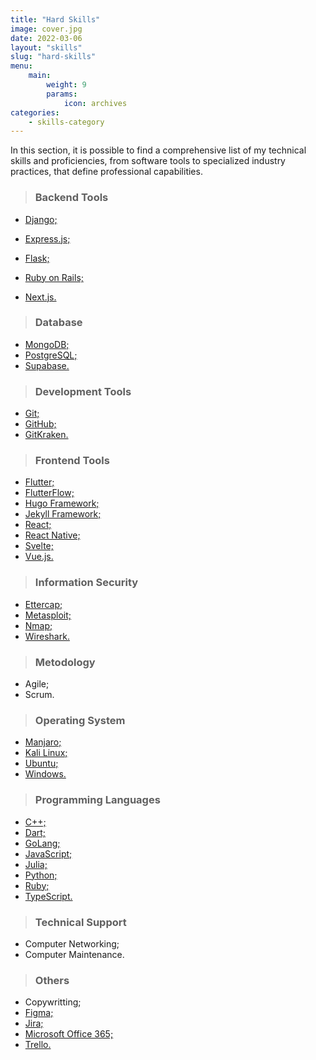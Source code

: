 ```yaml
---
title: "Hard Skills"
image: cover.jpg
date: 2022-03-06
layout: "skills"
slug: "hard-skills"
menu:
    main:
        weight: 9
        params: 
            icon: archives
categories:
    - skills-category
---
```


In this section, it is possible to find a comprehensive list of my technical skills and proficiencies, from software tools to specialized industry practices, that define professional capabilities.

> ### Backend Tools
<ul>
    <li>
        <a href="https://www.djangoproject.com/start/overview/" target=_blank>
            Django;
        </a>
    </li>
</ul>
<ul>
    <li>
        <a href="https://expressjs.com/en/advanced/security-updates.html" target=_blank>
            Express.js;
        </a>
    </li>
</ul>
<ul>
    <li>
        <a href="https://flask.palletsprojects.com/en/stable/" target=_blank>
            Flask;
        </a>
    </li>
</ul>
<ul>
    <li>
        <a href="https://nextjs.org/docs" target=_blank>
            Ruby on Rails;
        </a>
    </li>
</ul>
<ul>
    <li>
        <a href="https://nextjs.org/docs" target=_blank>
            Next.js.
        </a>
    </li>
</ul>

> ### Database
<ul>
    <li>
        <a href="https://www.mongodb.com/products/platform" target=_blank>
            MongoDB;
        </a>
    </li>
    <li>
        <a href="https://www.postgresql.org/" target=_blank>
            PostgreSQL;
        </a>
    </li>
    <li>
        <a href="https://supabase.com/docs" target=_blank>
            Supabase.
        </a>
    </li>
</ul>

> ### Development Tools
<ul>
    <li>
        <a href="https://github.com/GIT" target=_blank>
            Git;
        </a>
    </li>
    <li>    
        <a href="https://github.com/" target=_blank>
            GitHub;
        </a>
    </li>
    <li>
        <a href="https://www.gitkraken.com/solutions/workspaces" target=_blank>
            GitKraken.
        </a>
    </li>
</ul>

> ### Frontend Tools
<ul>
    <li>
        <a href="https://flutter.dev/development" target=_blank>
            Flutter;
        </a>
    </li>
    <li>
        <a href="https://www.flutterflow.io/product" target=_blank>
            FlutterFlow;
        </a>
    </li>
    <li>
        <a href="https://gohugo.io/configuration/all/" target=_blank>
            Hugo Framework;
        </a>
    </li>
    <li>
        <a href="https://github.com/topics/jekyll-theme" target=_blank>
            Jekyll Framework;
        </a>
    </li>
    <li>
        <a href="https://dev.to/t/react" target=_blank>
            React;
        </a>
    </li>
    <li>
        <a href="https://dev.to/t/react" target=_blank>
            React Native;
        </a>
    </li>
    <li>
        <a href="https://svelte.dev/docs/svelte/overview" target=_blank>
            Svelte;
        </a>
    </li>
    <li>
        <a href="https://vuejs.org/ecosystem/themes.html" target=_blank>
            Vue.js.
        </a>
    </li>
</ul>

> ### Information Security
<ul>
    <li>
        <a href="https://www.ettercap-project.org/" target=_blank>
            Ettercap;
        </a>
    </li>
    <li>
        <a href="https://docs.metasploit.com/" target=_blank>
            Metasploit;
        </a>
    </li>
    <li>
        <a href="https://docs.metasploit.com/" target=_blank>
            Nmap;
        </a>
    </li>
    <li>
        <a href="https://www.wireshark.org/learn" target=_blank>
            Wireshark.
        </a>
    </li>
</ul>

> ### Metodology
<ul>
    <li>Agile;</li>
    <li>Scrum.</li>
</ul>

> ### Operating System
<ul>
    <li>
        <a href="/" target=_blank>
            Manjaro;
        </a>
    </li>
    <li>
        <a href="/" target=_blank>
            Kali Linux;
        </a>
    </li>
    <li>
        <a href="/" target=_blank>
            Ubuntu;
        </a>
    </li>
    <li>
        <a href="/" target=_blank>
            Windows.
        </a>
    </li>
</ul>

> ### Programming Languages
<ul>
    <li>
        <a href="https://www.bloodshed.net/Free-compilers-list" target=_blank>
            C++;
        </a>
    </li>
    <li>
        <a href="https://dart.dev/overview" target=_blank>
            Dart;
        </a>
    </li>
    <li>
        <a href="https://go.dev/doc/" target=_blank>
            GoLang;
        </a>
    </li>
    <li>
        <a href="https://developer.mozilla.org/pt-BR/docs/conflicting/Learn_web_development/Core/Scripting_785964b4c0711553d2bf3130baef052c6d78a03b4ce249eeb9d1ce2be1e3c308" target=_blank>
            JavaScript;
        </a>
    </li>
    <li>
        <a href="https://www.ruby-lang.org/en/documentation/" target=_blank>
            Julia;
        </a>
    </li>
    <li>
        <a href="https://www.python.org/doc/" target=_blank>
            Python;
        </a>
    </li>
    <li>
        <a href="https://guides.rubygems.org/" target=_blank>
            Ruby;
        </a>
    </li>
    <li>
        <a href="https://www.typescriptlang.org/docs/handbook/typescript-in-5-minutes.html" target=_blank>
            TypeScript.
        </a>
    </li>
</ul>

> ### Technical Support
<ul>
    <li>Computer Networking;</li>
    <li>Computer Maintenance.</li>
</ul>

> ### Others
<ul>
    <li>
        Copywritting;
    </li>
    <li>
        <a href="https://friends.figma.com/chapters/" target=_blank>
            Figma;
        </a>
    </li>
    <li>
        <a href="https://www.atlassian.com/br/software/jira" target=_blank>
            Jira;
        </a>
    </li>
    <li>
        <a href="https://www.microsoft.com/pt-br/microsoft-365" target=_blank>
            Microsoft Office 365;
        </a>
    </li>
    <li>
        <a href="https://trello.com/teams/engineering" target=_blank>
            Trello.
        </a>
    </li>
</ul>
